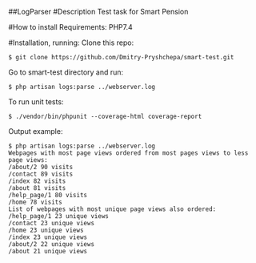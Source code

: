 ##LogParser
#Description
Test task for Smart Pension

#How to install
Requirements: PHP7.4

#Installation, running:
Clone this repo:
```
$ git clone https://github.com/Dmitry-Pryshchepa/smart-test.git
```

Go to smart-test directory and run:
```
$ php artisan logs:parse ../webserver.log 
```

To run unit tests:
```
$ ./vendor/bin/phpunit --coverage-html coverage-report
```

Output example:
```
$ php artisan logs:parse ../webserver.log
Webpages with most page views ordered from most pages views to less page views:
/about/2 90 visits
/contact 89 visits
/index 82 visits
/about 81 visits
/help_page/1 80 visits
/home 78 visits
List of webpages with most unique page views also ordered:
/help_page/1 23 unique views
/contact 23 unique views
/home 23 unique views
/index 23 unique views
/about/2 22 unique views
/about 21 unique views
```
